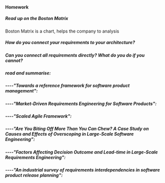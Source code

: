 #### Homework
##### Read up on the Boston Matrix
Boston Matrix is a chart, helps the company to analysis 




##### How do you connect your requirements to your architecture?


##### Can you connect all requirements directly? What do you do if you cannot?




##### read and summarise:

##### ----"Towards a reference framework for software product management":


##### ----"Market-Driven Requirements Engineering for Software Products":




##### ----"Scaled Agile Framework":




##### ----"Are You Biting Off More Than You Can Chew? A Case Study on Causes and Effects of Overscoping in Large-Scale Software Engineering":




##### ----"Factors Affecting Decision Outcome and Lead-time in Large-Scale Requirements Engineering":








##### ----"An industrial survey of requirements interdependencies in software product release planning":
